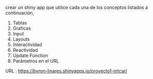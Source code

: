  crear un shiny app que utilice cada una de los conceptos
listados a continuación,
1. Tablas
2. Graficas
3. Input
4. Layouts
5. Interactividad
6. Reactividad
7. Update Function
8. Parámetros en el URL

URL : https://byron-linares.shinyapps.io/proyecto1-mtcar/
